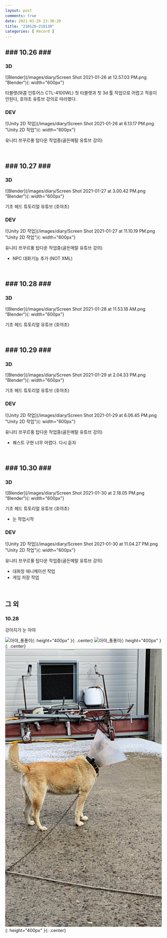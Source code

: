```yaml
---
layout: post
comments: true
date: 2021-01-26 23:30:20
title: "210126~210130"
categories: [ Record ]
---
```


## &#35;&#35;&#35; 10.26 &#35;&#35;&#35;
### 3D

![Blender](/images/diary/Screen Shot 2021-01-26 at 12.57.03 PM.png "Blender"){: width="600px"}

타블렛(와콤 인튜어스 CTL-4100WL) 첫 타블렛과 첫 3d 툴 작업으로 어렵고 적응이 안된다, 호야초 유튜브 강의로 따라했다.

### DEV

![Unity 2D 작업](/images/diary/Screen Shot 2021-01-26 at 6.13.17 PM.png "Unity 2D 작업"){: width="600px"}

유니티 쯔꾸르풍 탑다운 작업중(골든메탈 유튜브 강의)

<br>

## &#35;&#35;&#35; 10.27 &#35;&#35;&#35;

### 3D

![Blender](/images/diary/Screen Shot 2021-01-27 at 3.00.42 PM.png "Blender"){: width="600px"}

기초 헤드 튜토리얼 유튜브 (호야초)

### DEV

![Unity 2D 작업](/images/diary/Screen Shot 2021-01-27 at 11.10.19 PM.png "Unity 2D 작업"){: width="600px"}

유니티 쯔꾸르풍 탑다운 작업중(골든메탈 유튜브 강의)
- NPC 대화기능 추가 (NOT XML)

<br>

## &#35;&#35;&#35; 10.28 &#35;&#35;&#35;

### 3D

![Blender](/images/diary/Screen Shot 2021-01-28 at 11.53.18 AM.png "Blender"){: width="600px"}

기초 헤드 튜토리얼 유튜브 (호야초)

<br>

## &#35;&#35;&#35; 10.29 &#35;&#35;&#35;

### 3D

![Blender](/images/diary/Screen Shot 2021-01-29 at 2.04.33 PM.png "Blender"){: width="600px"}

기초 헤드 튜토리얼 유튜브 (호야초)

### DEV

![Unity 2D 작업](/images/diary/Screen Shot 2021-01-29 at 6.06.45 PM.png "Unity 2D 작업"){: width="600px"}

유니티 쯔꾸르풍 탑다운 작업중(골든메탈 유튜브 강의)
- 퀘스트 구현 너무 어렵다. 다시 듣자

<br>

## &#35;&#35;&#35; 10.30 &#35;&#35;&#35;

### 3D

![Blender](/images/diary/Screen Shot 2021-01-30 at 2.18.05 PM.png "Blender"){: width="600px"}

기초 헤드 튜토리얼 유튜브 (호야초)
- 눈 작업시작

### DEV

![Unity 2D 작업](/images/diary/Screen Shot 2021-01-30 at 11.04.27 PM.png "Unity 2D 작업"){: width="600px"}

유니티 쯔꾸르풍 탑다운 작업중(골든메탈 유튜브 강의)
- 대화창 애니메이션 작업
- 게임 저장 작업

<br>





## 그 외

### 10.28

강아지가 눈 아야

<span>![아야_퐁퐁이](/images/diary/IMG_2568.PNG){: height="400px" }{: .center}</span>
<span>![아야_퐁퐁이](/images/diary/IMG_2569.PNG){: height="400px" }{: .center}</span>
<span>![아야_퐁퐁이](/images/diary/2021-01-28-dog.JPG){: height="400px" }{: .center}</span>

